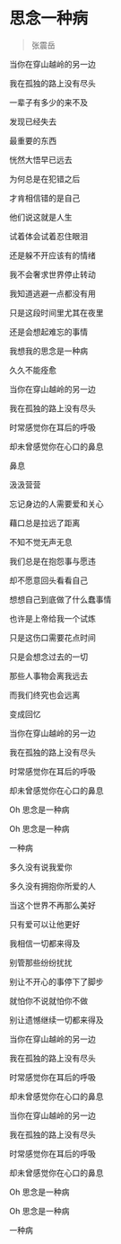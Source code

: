 # 思念一种病
> 张震岳

当你在穿山越岭的另一边

我在孤独的路上没有尽头

一辈子有多少的来不及

发现已经失去

最重要的东西

恍然大悟早已远去

为何总是在犯错之后

才肯相信错的是自己

他们说这就是人生

试着体会试着忍住眼泪

还是躲不开应该有的情绪

我不会奢求世界停止转动

我知道逃避一点都没有用

只是这段时间里尤其在夜里

还是会想起难忘的事情

我想我的思念是一种病

久久不能痊愈

当你在穿山越岭的另一边

我在孤独的路上没有尽头

时常感觉你在耳后的呼吸

却未曾感觉你在心口的鼻息

鼻息

汲汲营营

忘记身边的人需要爱和关心

藉口总是拉远了距离

不知不觉无声无息

我们总是在抱怨事与愿违

却不愿意回头看看自己

想想自己到底做了什么蠢事情

也许是上帝给我一个试炼

只是这伤口需要花点时间

只是会想念过去的一切

那些人事物会离我远去

而我们终究也会远离

变成回忆

当你在穿山越岭的另一边

我在孤独的路上没有尽头

时常感觉你在耳后的呼吸

却未曾感觉你在心口的鼻息

Oh 思念是一种病

Oh 思念是一种病

一种病

多久没有说我爱你

多久没有拥抱你所爱的人

当这个世界不再那么美好

只有爱可以让他更好

我相信一切都来得及

别管那些纷纷扰扰

别让不开心的事停下了脚步

就怕你不说就怕你不做

别让遗憾继续一切都来得及

当你在穿山越岭的另一边

我在孤独的路上没有尽头

时常感觉你在耳后的呼吸

却未曾感觉你在心口的鼻息

当你在穿山越岭的另一边

我在孤独的路上没有尽头

时常感觉你在耳后的呼吸

却未曾感觉你在心口的鼻息

Oh 思念是一种病

Oh 思念是一种病

一种病
